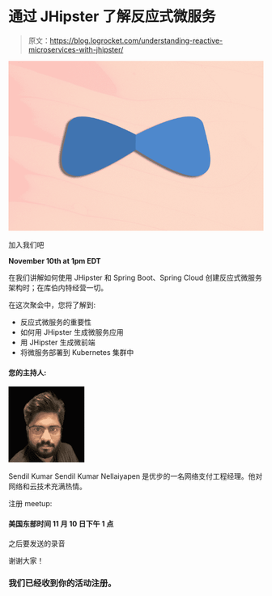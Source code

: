 # 通过 JHipster 了解反应式微服务

> 原文：<https://blog.logrocket.com/understanding-reactive-microservices-with-jhipster/>

![](img/2fd15bf518ef8565a684ebfe399056ba.png)

加入我们吧

**November 10th at 1pm EDT**

在我们讲解如何使用 JHipster 和 Spring Boot、Spring Cloud 创建反应式微服务架构时；在库伯内特经营一切。

在这次聚会中，您将了解到:

*   反应式微服务的重要性
*   如何用 JHipster 生成微服务应用
*   用 JHipster 生成微前端
*   将微服务部署到 Kubernetes 集群中

#### 您的主持人:

![](img/2bb417221c573b9ace5fbdca5ede52ec.png)

Sendil Kumar
Sendil Kumar Nellaiyapen 是优步的一名网络支付工程经理。他对网络和云技术充满热情。

注册 meetup:

#### 美国东部时间 11 月 10 日下午 1 点

之后要发送的录音

谢谢大家！

### 我们已经收到你的活动注册。